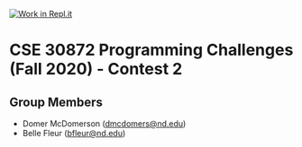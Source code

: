 [![Work in Repl.it](https://classroom.github.com/assets/work-in-replit-14baed9a392b3a25080506f3b7b6d57f295ec2978f6f33ec97e36a161684cbe9.svg)](https://classroom.github.com/online_ide?assignment_repo_id=326514&assignment_repo_type=GroupAssignmentRepo)
# CSE 30872 Programming Challenges (Fall 2020) - Contest 2

## Group Members

- Domer McDomerson (dmcdomers@nd.edu) 
- Belle Fleur (bfleur@nd.edu) 
